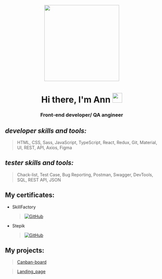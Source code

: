 
<div id="header" align="center">
	
<img src="https://ak.picdn.net/shutterstock/videos/5131757/thumb/2.jpg" width="70%"  height="250"/>
<h1>Hi there, I'm Ann
<img src="https://github.com/blackcater/blackcater/raw/main/images/Hi.gif" height="32"/></h1>
<h3>Front-end developer/ QA angineer</h3>
</div>


_developer skills and tools:_ 
-
> HTML, CSS, Sass, JavaScript, TypeScript, React, Redux, Git, Material, UI, REST, API, Axios, Figma
	
_tester skills and tools:_
-
> Chack-list, Test Case, Bug Reporting, Postman, Swagger, DevTools, SQL, REST API, JSON
<h2>My certificates:</h2> 

* SkillFactory

  ><a href="https://drive.google.com/file/d/13jQhRry2g7LLRx5ruOolJtloJU9CHBja/view?usp=drive_link"><img src="https://img.shields.io/badge/frontendDeveloper-gray?style=for-the-badge&logo=googledrive&logoColor=white" alt="GitHub"/></a>  


* Stepik

  ><a href="https://drive.google.com/file/d/1WB3WGyoQXxTpN7PUE23s1yoByckPTiqu/view?usp=drive_link"><img src="https://img.shields.io/badge/SQL-gray?style=for-the-badge&logo=googledrive&logoColor=white" alt="GitHub"/></a>


<h2>My projects:</h2> 

><a href="https://annilaska.github.io/my-canban-board/">Сanban-board</a>

><a href="https://annilaska.github.io/landing_page/">Landing_page</a>


                                                                                 
